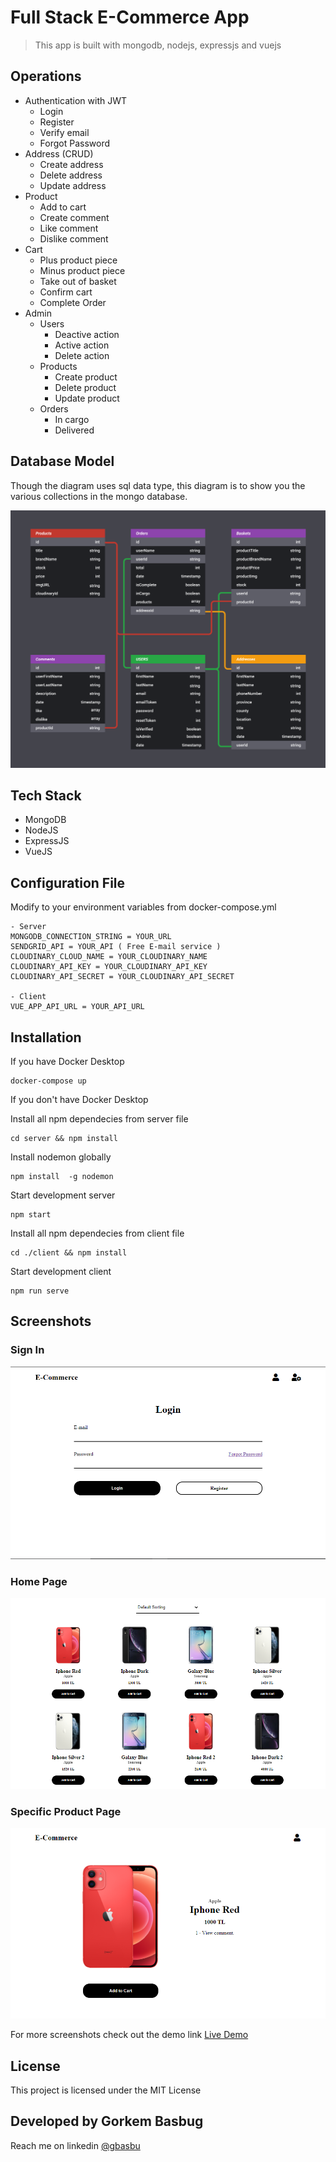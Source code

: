 # Full Stack E-Commerce App

> This app is built with mongodb, nodejs, expressjs and vuejs

## Operations

- Authentication with JWT
    - Login
    - Register  
    - Verify email
    - Forgot Password
- Address (CRUD)
    - Create address
    - Delete address
    - Update address
- Product
    - Add to cart
    - Create comment
    - Like comment
    - Dislike comment
- Cart
    - Plus product piece
    - Minus product piece
    - Take out of basket
    - Confirm cart
    - Complete Order
- Admin
    - Users
        - Deactive action
        - Active action
        - Delete action
    - Products
        - Create product
        - Delete product
        - Update product
    - Orders
        - In cargo
        - Delivered

## Database Model

Though the diagram uses sql data type, this diagram is to show you the various collections in the mongo database.

![Screenshot](screenshots/database_model.png)

## Tech Stack

- MongoDB
- NodeJS
- ExpressJS
- VueJS

## Configuration File

Modify to your environment variables from docker-compose.yml

```
- Server
MONGODB_CONNECTION_STRING = YOUR_URL
SENDGRID_API = YOUR_API ( Free E-mail service )
CLOUDINARY_CLOUD_NAME = YOUR_CLOUDINARY_NAME
CLOUDINARY_API_KEY = YOUR_CLOUDINARY_API_KEY
CLOUDINARY_API_SECRET = YOUR_CLOUDINARY_API_SECRET

- Client
VUE_APP_API_URL = YOUR_API_URL
```

## Installation

If you have Docker Desktop

```console
docker-compose up
```

If you don't have Docker Desktop

Install all npm dependecies from server file

```console
cd server && npm install
```

Install nodemon globally

```console
npm install  -g nodemon
```

Start development server
```console
npm start
```

Install all npm dependecies from client file

```console
cd ./client && npm install
```

Start development client
```console
npm run serve
```

## Screenshots

### Sign In

![Screenshot](screenshots/sign_in.PNG)

### Home Page

![Screenshot](screenshots/home.PNG)

### Specific Product Page

![Screenshot](screenshots/product.PNG)

For more screenshots check out the demo link [Live Demo](https://ecommerce-project-frontend.herokuapp.com)

## License

This project is licensed under the MIT License

## Developed by Gorkem Basbug

Reach me on linkedin [@gbasbu](https://www.linkedin.com/in/gbasbu/)
